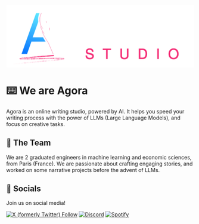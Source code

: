 ![Agora des Écrivains](../assets/banner.png)

# ⌨️ We are Agora

Agora is an online writing studio, powered by AI. It helps you speed your writing process with the power of LLMs 
(Large Language Models), and focus on creative tasks.

## 👋 The Team

We are 2 graduated engineers in machine learning and economic sciences, from Paris (France). We are passionate about
crafting engaging stories, and worked on some narrative projects before the advent of LLMs.

## 📱 Socials

Join us on social media!

[![X (formerly Twitter) Follow](https://img.shields.io/twitter/follow/agora_ecrivains)](https://twitter.com/agora_ecrivains)
[![Discord](https://img.shields.io/discord/1315240114691248138?logo=discord)](https://discord.gg/rp4Qr8cA)
[![Spotify](https://img.shields.io/badge/Spotify-1ED760?logo=spotify&logoColor=white)](https://open.spotify.com/show/6NiTIuFh4vtNVoJzLozrWb)

